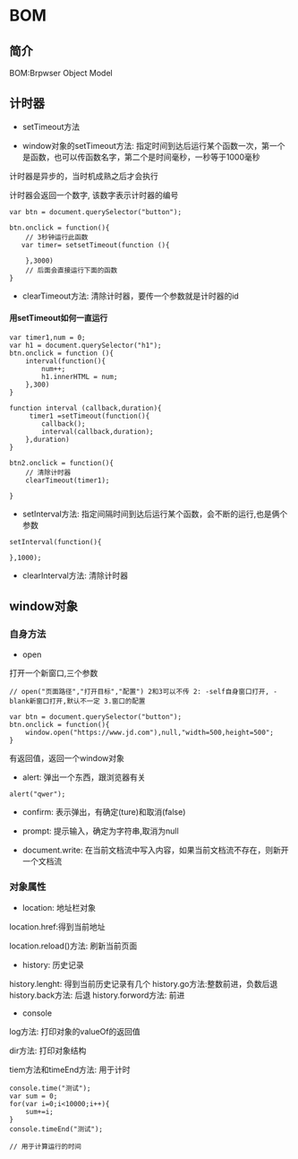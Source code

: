 # BOM

## 简介

BOM:Brpwser Object Model

## 计时器
- setTimeout方法

- window对象的setTimeout方法: 指定时间到达后运行某个函数一次，第一个是函数，也可以传函数名字，第二个是时间毫秒，一秒等于1000毫秒

计时器是异步的，当时机成熟之后才会执行

计时器会返回一个数字, 该数字表示计时器的编号

```JS
var btn = document.querySelector("button");

btn.onclick = function(){
    // 3秒钟运行此函数
   var timer= setsetTimeout(function (){

    },3000)
    // 后面会直接运行下面的函数 
}
```


- clearTimeout方法: 清除计时器，要传一个参数就是计时器的id

#### 用setTimeout如何一直运行

```JS
var timer1,num = 0;
var h1 = document.querySelector("h1");
btn.onclick = function (){
    interval(function(){
        num++;
        h1.innerHTML = num;
    },300)
}

function interval (callback,duration){
     timer1 =setTimeout(function(){
        callback();
        interval(callback,duration);
    },duration)
}

btn2.onclick = function(){
    // 清除计时器
    clearTimeout(timer1);

}
```

- setInterval方法: 指定间隔时间到达后运行某个函数，会不断的运行,也是俩个参数
```JS
setInterval(function(){

},1000);
```
 - clearInterval方法: 清除计时器

## window对象

### 自身方法

- open

打开一个新窗口,三个参数
```JS
// open("页面路径","打开目标","配置") 2和3可以不传 2: -self自身窗口打开, -blank新窗口打开,默认不一定 3.窗口的配置

var btn = document.querySelector("button");
btn.onclick = function(){
    window.open("https://www.jd.com"),null,"width=500,height=500"; 
}
```
有返回值，返回一个window对象

- alert: 弹出一个东西，跟浏览器有关

```JS
alert("qwer");
```

- confirm: 表示弹出，有确定(ture)和取消(false)

- prompt: 提示输入，确定为字符串,取消为null


- document.write: 在当前文档流中写入内容，如果当前文档流不存在，则新开一个文档流

### 对象属性

- location: 地址栏对象

location.href:得到当前地址

location.reload()方法: 刷新当前页面

- history: 历史记录

history.lenght: 得到当前历史记录有几个
history.go方法:整数前进，负数后退
history.back方法: 后退
history.forword方法: 前进
 
- console

log方法: 打印对象的valueOf的返回值

dir方法: 打印对象结构

tiem方法和timeEnd方法: 用于计时

```JS 
console.time("测试");
var sum = 0;
for(var i=0;i<10000;i++){
    sum+=i;
}
console.timeEnd("测试");

// 用于计算运行的时间
```